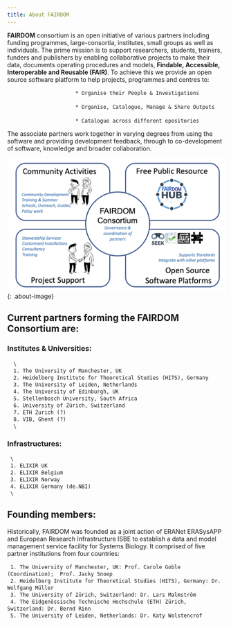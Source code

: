 ```yaml
---
title: About FAIRDOM
---
```


**FAIRDOM** consortium is an open initiative of various partners including funding programmes, large-consortia, institutes, small groups as well as individuals. The prime mission is to support researchers, students, trainers, funders and publishers by enabling collaborative projects to make their data, documents operating procedures and models,  **Findable, Accessible, Interoperable and Reusable (FAIR)**. To achieve this we provide an open source software platform to help projects, programmes and centres to:  

                          * Organise their People & Investigations  
                          
                          * Organise, Catalogue, Manage & Share Outputs  
                          
                          * Catalogue across different epositories    
                            

The associate partners work together in varying degrees from using the software and providing development feedback, through to co-development of software, knowledge and broader collaboration.   



![FAIRDOM About](/assets/images/About_FAIRDOM.png){: .about-image}


## Current partners forming the FAIRDOM Consortium are:    


### Institutes & Universities:    
      \
      1. The University of Manchester, UK
      2. Heidelberg Institute for Theoretical Studies (HITS), Germany
      3. The University of Leiden, Netherlands
      4. The University of Edinburgh, UK
      5. Stellenbosch University, South Africa
      6. University of Zürich, Switzerland
      7. ETH Zurich (?)
      8. VIB, Ghent (?)  
      \
### Infrastructures:    
     \
     1. ELIXIR UK
     2. ELIXIR Belgium
     3. ELIXIR Norway
     4. ELIXIR Germany (de.NBI)  
     \
## Founding members:    

Historically, FAIRDOM was founded as a joint action of ERANet ERASysAPP and European Research Infrastructure ISBE to establish a data and model management service facility for Systems Biology. It comprised of five partner institutions from four countries: 
     
     1. The University of Manchester, UK: Prof. Carole Goble (Coordination);  Prof. Jacky Snoep
     2. Heidelberg Institute for Theoretical Studies (HITS), Germany: Dr. Wolfgang Müller
     3. The University of Zürich, Switzerland: Dr. Lars Malmström
     4. The Eidgenössische Technische Hochschule (ETH) Zürich, Switzerland: Dr. Bernd Rinn
     5. The University of Leiden, Netherlands: Dr. Katy Wolstencrof

